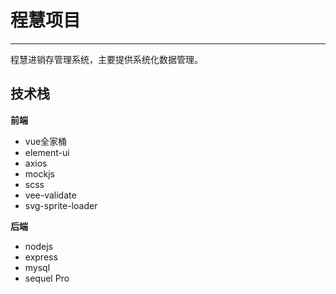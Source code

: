 # 程慧项目
---
程慧进销存管理系统，主要提供系统化数据管理。

## 技术栈
**前端**
- vue全家桶
- element-ui
- axios
- mockjs
- scss
- vee-validate
- svg-sprite-loader

**后端**
- nodejs
- express
- mysql
- sequel Pro


